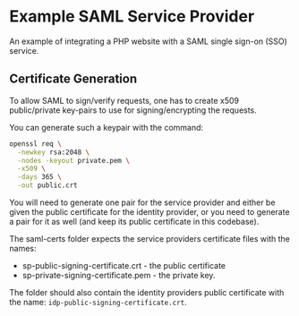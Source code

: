 # Example SAML Service Provider
An example of integrating a PHP website with a SAML single sign-on (SSO) service.


## Certificate Generation
To allow SAML to sign/verify requests, one has to create x509 public/private key-pairs to use for signing/encrypting the
requests.

You can generate such a keypair with the command:

```bash
openssl req \
  -newkey rsa:2048 \
  -nodes -keyout private.pem \
  -x509 \
  -days 365 \
  -out public.crt
```

You will need to generate one pair for the service provider and either be given the public certificate for the identity
provider, or you need to generate a pair for it as well (and keep its public certificate in this codebase).

The saml-certs folder expects the service providers certificate files with the names:

* sp-public-signing-certificate.crt - the public certificate
* sp-private-signing-certificate.pem - the private key.

The folder should also contain the identity providers public certificate with the name:
`idp-public-signing-certificate.crt`.

